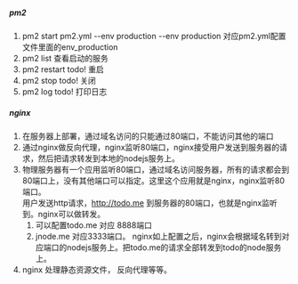 ##### pm2
1. pm2 start pm2.yml --env production 
   --env production 对应pm2.yml配置文件里面的env_production
2. pm2 list 查看启动的服务
3. pm2 restart todo! 重启
4. pm2 stop todo! 关闭
5. pm2 log todo! 打印日志

##### nginx
1. 在服务器上部署，通过域名访问的只能通过80端口，不能访问其他的端口
2. 通过nginx做反向代理，nginx监听80端口，nginx接受用户发送到服务器的请求，然后把请求转发到本地的nodejs服务上。
3. 物理服务器有一个应用监听80端口，通过域名访问服务器，所有的请求都会到80端口上，没有其他端口可以指定。这里这个应用就是nginx，nginx监听80端口。  
   用户发送http请求，http://todo.me 到服务器的80端口，也就是nginx监听到。nginx可以做转发。
    1. 可以配置todo.me 对应 8888端口
    2. jnode.me 对应3333端口。
   nginx如上配置之后，nginx会根据域名转到对应端口的nodejs服务上。把todo.me的请求全部转发到todo的node服务上。
4. nginx 处理静态资源文件， 反向代理等等。
